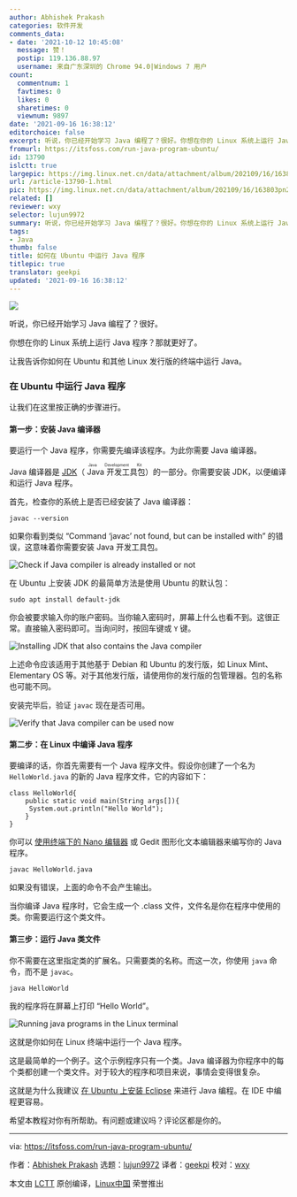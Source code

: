 ```yaml
---
author: Abhishek Prakash
categories: 软件开发
comments_data:
- date: '2021-10-12 10:45:08'
  message: 赞！
  postip: 119.136.88.97
  username: 来自广东深圳的 Chrome 94.0|Windows 7 用户
count:
  commentnum: 1
  favtimes: 0
  likes: 0
  sharetimes: 0
  viewnum: 9897
date: '2021-09-16 16:38:12'
editorchoice: false
excerpt: 听说，你已经开始学习 Java 编程了？很好。你想在你的 Linux 系统上运行 Java 程序？那就更好了。
fromurl: https://itsfoss.com/run-java-program-ubuntu/
id: 13790
islctt: true
largepic: https://img.linux.net.cn/data/attachment/album/202109/16/163803pn2dja7ajcx8jjw2.jpg
url: /article-13790-1.html
pic: https://img.linux.net.cn/data/attachment/album/202109/16/163803pn2dja7ajcx8jjw2.jpg.thumb.jpg
related: []
reviewer: wxy
selector: lujun9972
summary: 听说，你已经开始学习 Java 编程了？很好。你想在你的 Linux 系统上运行 Java 程序？那就更好了。
tags:
- Java
thumb: false
title: 如何在 Ubuntu 中运行 Java 程序
titlepic: true
translator: geekpi
updated: '2021-09-16 16:38:12'
---
```


![](https://img.linux.net.cn/data/attachment/album/202109/16/163803pn2dja7ajcx8jjw2.jpg)


听说，你已经开始学习 Java 编程了？很好。


你想在你的 Linux 系统上运行 Java 程序？那就更好了。


让我告诉你如何在 Ubuntu 和其他 Linux 发行版的终端中运行 Java。


### 在 Ubuntu 中运行 Java 程序


让我们在这里按正确的步骤进行。


#### 第一步：安装 Java 编译器


要运行一个 Java 程序，你需要先编译该程序。为此你需要 Java 编译器。


Java 编译器是 [JDK](https://jdk.java.net/)（<ruby> Java 开发工具包 <rt>  Java Development Kit </rt></ruby>）的一部分。你需要安装 JDK，以便编译和运行 Java 程序。


首先，检查你的系统上是否已经安装了 Java 编译器：



```
javac --version

```

如果你看到类似 “Command ‘javac’ not found, but can be installed with” 的错误，这意味着你需要安装 Java 开发工具包。


![Check if Java compiler is already installed or not](https://img.linux.net.cn/data/attachment/album/202109/16/163812d4ygbbg0tnu99t2f.png)


在 Ubuntu 上安装 JDK 的最简单方法是使用 Ubuntu 的默认包：



```
sudo apt install default-jdk

```

你会被要求输入你的账户密码。当你输入密码时，屏幕上什么也看不到。这很正常。直接输入密码即可。当询问时，按回车键或 `Y` 键。


![Installing JDK that also contains the Java compiler](https://img.linux.net.cn/data/attachment/album/202109/16/163814rke6mkm22dcm63zc.png)


上述命令应该适用于其他基于 Debian 和 Ubuntu 的发行版，如 Linux Mint、Elementary OS 等。对于其他发行版，请使用你的发行版的包管理器。包的名称也可能不同。


安装完毕后，验证 `javac` 现在是否可用。


![Verify that Java compiler can be used now](https://img.linux.net.cn/data/attachment/album/202109/16/163815ptkgzzdfcapf1rc7.png)


#### 第二步：在 Linux 中编译 Java 程序


要编译的话，你首先需要有一个 Java 程序文件。假设你创建了一个名为 `HelloWorld.java` 的新的 Java 程序文件，它的内容如下：



```
class HelloWorld{
    public static void main(String args[]){
     System.out.println("Hello World");
    }
}

```

你可以 [使用终端下的 Nano 编辑器](https://itsfoss.com/nano-editor-guide/) 或 Gedit 图形化文本编辑器来编写你的 Java 程序。



```
javac HelloWorld.java

```

如果没有错误，上面的命令不会产生输出。


当你编译 Java 程序时，它会生成一个 .class 文件，文件名是你在程序中使用的类。你需要运行这个类文件。


#### 第三步：运行 Java 类文件


你不需要在这里指定类的扩展名。只需要类的名称。而这一次，你使用 `java` 命令，而不是 `javac`。



```
java HelloWorld

```

我的程序将在屏幕上打印 “Hello World”。


![Running java programs in the Linux terminal](https://img.linux.net.cn/data/attachment/album/202109/16/163815uej81q3tmst0333e.png)


这就是你如何在 Linux 终端中运行一个 Java 程序。


这是最简单的一个例子。这个示例程序只有一个类。Java 编译器为你程序中的每个类都创建一个类文件。对于较大的程序和项目来说，事情会变得很复杂。


这就是为什么我建议 [在 Ubuntu 上安装 Eclipse](https://itsfoss.com/install-latest-eclipse-ubuntu/) 来进行 Java 编程。在 IDE 中编程更容易。


希望本教程对你有所帮助。有问题或建议吗？评论区都是你的。




---


via: <https://itsfoss.com/run-java-program-ubuntu/>


作者：[Abhishek Prakash](https://itsfoss.com/author/abhishek/) 选题：[lujun9972](https://github.com/lujun9972) 译者：[geekpi](https://github.com/geekpi) 校对：[wxy](https://github.com/wxy)


本文由 [LCTT](https://github.com/LCTT/TranslateProject) 原创编译，[Linux中国](https://linux.cn/) 荣誉推出